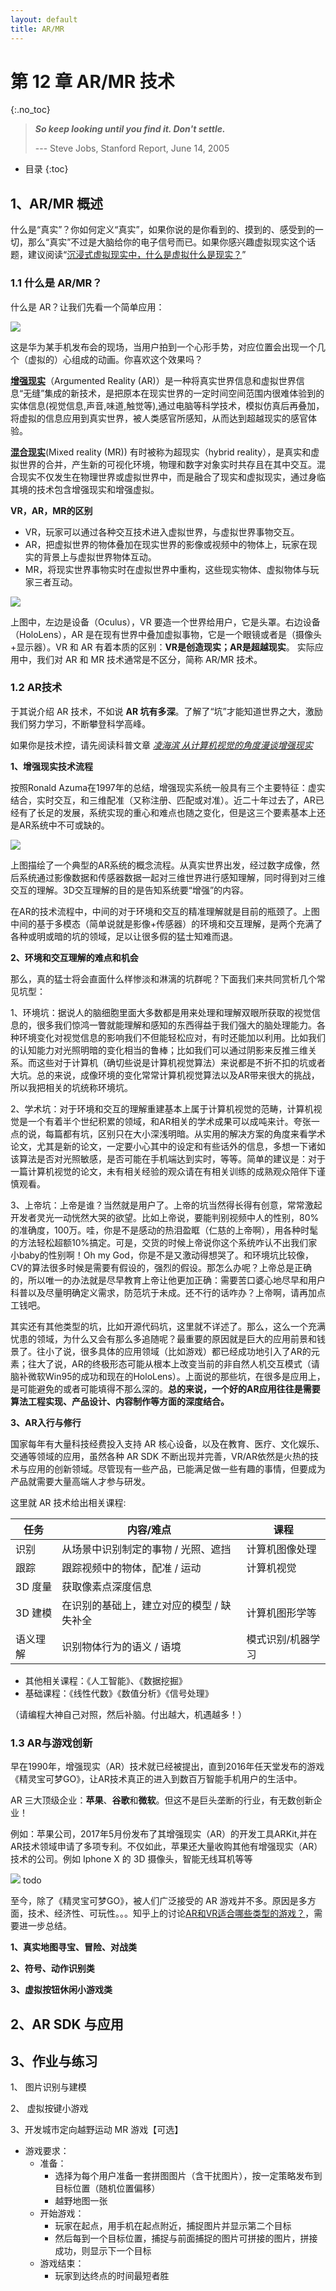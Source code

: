 ```yaml
---
layout: default
title: AR/MR
---
```


# 第 12 章 AR/MR 技术
{:.no_toc}
 
> **_So keep looking until you find it. Don't settle._**  
>   
> --- Steve Jobs, Stanford Report, June 14, 2005

* 目录
{:toc}

## 1、AR/MR 概述

什么是“真实”？你如何定义“真实”，如果你说的是你看到的、摸到的、感受到的一切，那么“真实”不过是大脑给你的电子信号而已。如果你感兴趣虚拟现实这个话题，建议阅读“[沉浸式虚拟现实中，什么是虚拟什么是现实？](http://tech.sina.com.cn/zl/post/detail/it/2016-03-31/pid_8505592.htm)”

### 1.1 什么是 AR/MR？

什么是 AR？让我们先看一个简单应用：

![](images/ch12/ar-take-photo.png)

这是华为某手机发布会的现场，当用户拍到一个心形手势，对应位置会出现一个几个（虚拟的）心组成的动画。你喜欢这个效果吗？

**[增强现实](https://en.wikipedia.org/wiki/Augmented_reality)**（Argumented Reality (AR)）是一种将真实世界信息和虚拟世界信息“无缝”集成的新技术，是把原本在现实世界的一定时间空间范围内很难体验到的实体信息(视觉信息,声音,味道,触觉等),通过电脑等科学技术，模拟仿真后再叠加，将虚拟的信息应用到真实世界，被人类感官所感知，从而达到超越现实的感官体验。

**[混合现实](https://en.wikipedia.org/wiki/Mixed_reality)**(Mixed reality (MR)) 有时被称为超现实（hybrid reality），是真实和虚拟世界的合并，产生新的可视化环境，物理和数字对象实时共存且在其中交互。混合现实不仅发生在物理世界或虚拟世界中，而是融合了现实和虚拟现实，通过身临其境的技术包含增强现实和增强虚拟。

**VR，AR，MR的区别**

* VR，玩家可以通过各种交互技术进入虚拟世界，与虚拟世界事物交互。
* AR，把虚拟世界的物体叠加在现实世界的影像或视频中的物体上，玩家在现实的背景上与虚拟世界物体互动。
* MR，将现实世界事物实时在虚拟世界中重构，这些现实物体、虚拟物体与玩家三者互动。

![](images/ch12/vr-ar-mr-oculus-hololens.png)    

上图中，左边是设备（Oculus），VR 要造一个世界给用户，它是头罩。右边设备（HoloLens），AR 是在现有世界中叠加虚拟事物，它是一个眼镜或者是（摄像头+显示器）。VR 和 AR  有着本质的区别：**VR是创造现实；AR是超越现实**。 实际应用中，我们对 AR 和 MR 技术通常是不区分，简称 AR/MR 技术。

### 1.2 AR技术

于其说介绍 AR 技术，不如说 **AR 坑有多深**。了解了“坑”才能知道世界之大，激励我们努力学习，不断攀登科学高峰。

如果你是技术控，请先阅读科普文章 _[凌海滨 从计算机视觉的角度漫谈增强现实](https://zhuanlan.zhihu.com/p/21450518)_

**1、增强现实技术流程**

按照Ronald Azuma在1997年的总结，增强现实系统一般具有三个主要特征：虚实结合，实时交互，和三维配准（又称注册、匹配或对准）。近二十年过去了，AR已经有了长足的发展，系统实现的重心和难点也随之变化，但是这三个要素基本上还是AR系统中不可或缺的。

![](images/ch12/ar-process.png)

上图描绘了一个典型的AR系统的概念流程。从真实世界出发，经过数字成像，然后系统通过影像数据和传感器数据一起对三维世界进行感知理解，同时得到对三维交互的理解。3D交互理解的目的是告知系统要“增强”的内容。

在AR的技术流程中，中间的对于环境和交互的精准理解就是目前的瓶颈了。上图中间的基于多模态（简单说就是影像+传感器）的环境和交互理解，是两个充满了各种或明或暗的坑的领域，足以让很多假的猛士知难而退。

**2、环境和交互理解的难点和机会**

那么，真的猛士将会直面什么样惨淡和淋漓的坑群呢？下面我们来共同赏析几个常见坑型：

1、环境坑：据说人的脑细胞里面大多数都是用来处理和理解双眼所获取的视觉信息的，很多我们惊鸿一瞥就能理解和感知的东西得益于我们强大的脑处理能力。各种环境变化对视觉信息的影响我们不但能轻松应对，有时还能加以利用。比如我们的认知能力对光照明暗的变化相当的鲁棒；比如我们可以通过阴影来反推三维关系。而这些对于计算机（确切些说是计算机视觉算法）来说都是不折不扣的坑或者大坑。总的来说，成像环境的变化常常计算机视觉算法以及AR带来很大的挑战，所以我把相关的坑统称环境坑。

2、学术坑：对于环境和交互的理解重建基本上属于计算机视觉的范畴，计算机视觉是一个有着半个世纪积累的领域，和AR相关的学术成果可以成吨来计。夸张一点的说，每篇都有坑，区别只在大小深浅明暗。从实用的解决方案的角度来看学术论文，尤其是新的论文，一定要小心其中的设定和有些话外的信息，多想一下诸如该算法是否对光照敏感，是否可能在手机端达到实时，等等。简单的建议是：对于一篇计算机视觉的论文，未有相关经验的观众请在有相关训练的成熟观众陪伴下谨慎观看。

3、上帝坑：上帝是谁？当然就是用户了。上帝的坑当然得长得有创意，常常激起开发者灵光一动恍然大哭的欲望。比如上帝说，要能判别视频中人的性别，80%的准确度，100万。哇，你是不是感动的热泪盈眶（仁慈的上帝啊），用各种时髦的方法轻松超额10%搞定。可是，交货的时候上帝说你这个系统咋认不出我们家小baby的性别啊！Oh my God，你是不是又激动得想哭了。和环境坑比较像，CV的算法很多时候是需要有假设的，强烈的假设。那怎么办呢？上帝总是正确的，所以唯一的办法就是尽早教育上帝让他更加正确：需要苦口婆心地尽早和用户科普以及尽量明确定义需求，防范坑于未成。还不行的话咋办？上帝啊，请再加点工钱吧。

其实还有其他类型的坑，比如开源代码坑，这里就不详述了。那么，这么一个充满忧患的领域，为什么又会有那么多追随呢？最重要的原因就是巨大的应用前景和钱景了。往小了说，很多具体的应用领域（比如游戏）都已经成功地引入了AR的元素；往大了说，AR的终极形态可能从根本上改变当前的非自然人机交互模式（请脑补微软Win95的成功和现在的HoloLens）。上面说的那些坑，在很多是应用上，是可能避免的或者可能填得不那么深的。**总的来说，一个好的AR应用往往是需要算法工程实现、产品设计、内容制作等方面的深度结合。**

**3、AR入行与修行**

国家每年有大量科技经费投入支持 AR 核心设备，以及在教育、医疗、文化娱乐、交通等领域的应用，虽然各种 AR SDK 不断出现并完善，VR/AR依然是火热的技术与应用的创新领域。尽管现有一些产品，已能满足做一些有趣的事情，但要成为产品就需要大量高端人才参与研发。

这里就 AR 技术给出相关课程:

| 任务 | 内容/难点 | 课程 |
| - | - | - |
| 识别 | 从场景中识别制定的事物 / 光照、遮挡 | 计算机图像处理 |
| 跟踪 | 跟踪视频中的物体，配准 / 运动      | 计算机视觉 |
| 3D 度量 | 获取像素点深度信息  | &nbsp;&nbsp; |  
| 3D 建模 | 在识别的基础上，建立对应的模型 / 缺失补全 | 计算机图形学等 |
| 语义理解 | 识别物体行为的语义 / 语境      | 模式识别/机器学习 |

* 其他相关课程：《人工智能》、《数据挖掘》  
* 基础课程：《线性代数》《数值分析》《信号处理》  

（请编程大神自己对照，然后补脑。付出越大，机遇越多！）

### 1.3 AR与游戏创新

早在1990年，增强现实（AR）技术就已经被提出，直到2016年任天堂发布的游戏《精灵宝可梦GO》，让AR技术真正的进入到数百万智能手机用户的生活中。

AR 三大顶级企业：**苹果**、**谷歌**和**微软**。但这不是巨头垄断的行业，有无数创新企业！

例如：苹果公司，2017年5月份发布了其增强现实（AR）的开发工具ARKit,并在AR技术领域申请了多项专利。不仅如此，苹果还大量收购其他有增强现实（AR）技术的公司。例如 Iphone X 的 3D 摄像头，智能无线耳机等等

![](images/drf/advanced.png) todo

至今，除了《精灵宝可梦GO》，被人们广泛接受的 AR 游戏并不多。原因是多方面，技术、经济性、可玩性。。。知乎上的讨论[AR和VR适合哪些类型的游戏？](https://www.zhihu.com/question/65792332)，需要进一步总结。

**1、真实地图寻宝、冒险、对战类**

**2、符号、动作识别类**

**3、虚拟按钮休闲小游戏类**

## 2、AR SDK 与应用



## 3、作业与练习

1、 图片识别与建模

2、 虚拟按键小游戏

3、开发城市定向越野运动 MR 游戏【可选】

* 游戏要求：
    - 准备：
        - 选择为每个用户准备一套拼图图片（含干扰图片），按一定策略发布到目标位置（随机位置偏移）
        - 越野地图一张
    - 开始游戏：
        - 玩家在起点，用手机在起点附近，捕捉图片并显示第二个目标
        - 然后每到一个目标位置，捕捉与前面捕捉的图片可拼接的图片，拼接成功，则显示下一个目标
    - 游戏结束：
        - 玩家到达终点的时间最短者胜


